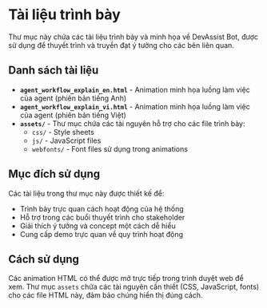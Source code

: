 # Tài liệu trình bày

Thư mục này chứa các tài liệu trình bày và minh họa về DevAssist Bot, được sử dụng để thuyết trình và truyền đạt ý tưởng cho các bên liên quan.

## Danh sách tài liệu

- **`agent_workflow_explain_en.html`** - Animation minh họa luồng làm việc của agent (phiên bản tiếng Anh)
- **`agent_workflow_explain_vi.html`** - Animation minh họa luồng làm việc của agent (phiên bản tiếng Việt)
- **`assets/`** - Thư mục chứa các tài nguyên hỗ trợ cho các file trình bày:
  - `css/` - Style sheets
  - `js/` - JavaScript files
  - `webfonts/` - Font files sử dụng trong animations

## Mục đích sử dụng

Các tài liệu trong thư mục này được thiết kế để:
- Trình bày trực quan cách hoạt động của hệ thống
- Hỗ trợ trong các buổi thuyết trình cho stakeholder
- Giải thích ý tưởng và concept một cách dễ hiểu
- Cung cấp demo trực quan về quy trình hoạt động

## Cách sử dụng

Các animation HTML có thể được mở trực tiếp trong trình duyệt web để xem. Thư mục `assets` chứa các tài nguyên cần thiết (CSS, JavaScript, fonts) cho các file HTML này, đảm bảo chúng hiển thị đúng cách. 